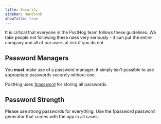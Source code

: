 ```yaml
---
title: Security
sidebar: Handbook
showTitle: true
---
```


It is critical that everyone in the PostHog team follows these guidelines. We take people not following these rules very seriously - it can put the entire company and all of our users at risk if you do not.

## Password Managers

You **must** make use of a password manager; it simply isn't possible to use appropriate passwords securely without one.

PostHog uses [1password](https://1password.com/) for storing all passwords.

## Password Strength

Please use strong passwords for everything. Use the 1password password generator that comes with the app in all cases.
